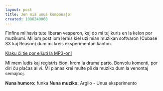 ```yaml
---
layout: post
title: Jen mia unua komponaĵo!
created: 1086240060
---
```

Finfine mi havis tute liberan vesperon, kaj do mi tuj kuris en la kelon por muzikumi.  Mi iom post iom lernis kiel uzi mian muzikan softvaron (Cubase SX kaj Reason) dum mi kreis eksperimentan kanton.

<a href="/files/Argilo%20-%20Unua%20eksperimento.mp3">Klaku ĉi tie por elŝuti la MP3-on!</a>

Mi mem ludis kaj registris ĉion, krom la druma parto.  Bonvolu komenti, por diri ĉu plaĉas al vi.  Mi planas krei multe pli da muziko dum la venontaj semajnoj.

<b>Nuna humoro:</b> funka
<b>Nuna muziko:</b> Argilo - Unua eksperimento
